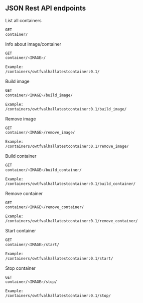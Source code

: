 
## JSON Rest API endpoints

List all containers

```bash
GET
container/
```

Info about image/container

```bash
GET
container/<IMAGE>/

Example:
/containers/owtfvalhallatestcontainer:0.1/
```

Build image

```bash
GET
container/<IMAGE>/build_image/

Example:
/containers/owtfvalhallatestcontainer:0.1/build_image/
```


Remove image

```bash
GET
container/<IMAGE>/remove_image/

Example:
/containers/owtfvalhallatestcontainer:0.1/remove_image/
```


Build container

```bash
GET
container/<IMAGE>/build_container/

Example:
/containers/owtfvalhallatestcontainer:0.1/build_container/
```

Remove container

```bash
GET
container/<IMAGE>/remove_container/

Example:
/containers/owtfvalhallatestcontainer:0.1/remove_container/
```


Start container

```bash
GET
container/<IMAGE>/start/

Example:
/containers/owtfvalhallatestcontainer:0.1/start/
```


Stop container

```bash
GET
container/<IMAGE>/stop/

Example:
/containers/owtfvalhallatestcontainer:0.1/stop/
```




